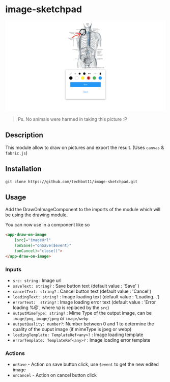 ﻿# image-sketchpad

![Screenshot](github/screenshot.png)

> Ps. No animals were harmed in taking this picture :P

## Description

This module allow to draw on pictures and export the result. (Uses `canvas` & `fabric.js`)

## Installation

`git clone https://github.com/techbot11/image-sketchpad.git`

## Usage

Add the DrawOnImageComponent to the imports of the module which will be using the drawing module.

You can now use in a component like so
```html
<app-draw-on-image 
    [src]="imageUrl"
    (onSave)="onSave($event)"
    (onCancel)="close()">
</app-draw-on-image>
```

### Inputs

- `src: string` : Image url
- `saveText: string?` : Save button text (default value : 'Save' )
- `cancelText: string?` : Cancel button text (default value : 'Cancel')
- `loadingText: string?` : Image loading text (default value : 'Loading…')
- `errorText:  string?` : Image loading error text (default value : 'Error loading %@', where `%@` is replaced by the `src`)
- `outputMimeType: string?` : Mime Type of the output image, can be `image/png`, `image/jpeg` or `image/webp`
- `outputQuality: number?`: Number between 0 and 1 to determine the quality of the ouput image (if mimeType is jpeg or webp)
- `loadingTemplate: TemplateRef<any>?` : Image loading template
- `errorTemplate: TemplateRef<any>?` : Image loading error template


### Actions
- `onSave` - Action on save button click, use `$event` to get the new edited image
- `onCancel` - Action on cancel button click
